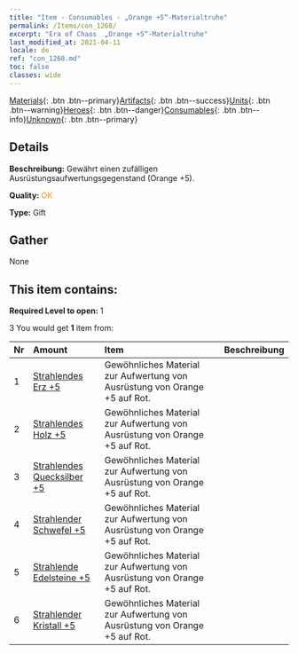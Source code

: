 ```yaml
---
title: "Item - Consumables - „Orange +5“-Materialtruhe"
permalink: /Items/con_1268/
excerpt: "Era of Chaos  „Orange +5“-Materialtruhe"
last_modified_at: 2021-04-11
locale: de
ref: "con_1268.md"
toc: false
classes: wide
---
```

 [Materials](/de/Items/){: .btn .btn--primary}[Artifacts](/de/Items/Artifacts/){: .btn .btn--success}[Units](/de/Items/Units/){: .btn .btn--warning}[Heroes](/de/Items/Heroes/){: .btn .btn--danger}[Consumables](/de/Items/Consumables/){: .btn .btn--info}[Unknown](/de/Items/Unknown/){: .btn .btn--primary}

## Details
 **Beschreibung:** Gewährt einen zufälligen Ausrüstungsaufwertungsgegenstand (Orange +5).

 **Quality:** <span style="color: #FF8C00">OK</span>

 **Type:** Gift

## Gather

  None

## This item contains:

 **Required Level to open:** 1

 3 You would get **1** item  from:

  | Nr | Amount |     Item    | Beschreibung |
  |:---|:-------|:------------|:-----------:|
  | 1 | [Strahlendes Erz +5](/de/Items/mat_96/) | Gewöhnliches Material zur Aufwertung von Ausrüstung von Orange +5 auf Rot. | 
  | 2 | [Strahlendes Holz +5](/de/Items/mat_97/) | Gewöhnliches Material zur Aufwertung von Ausrüstung von Orange +5 auf Rot. | 
  | 3 | [Strahlendes Quecksilber +5](/de/Items/mat_98/) | Gewöhnliches Material zur Aufwertung von Ausrüstung von Orange +5 auf Rot. | 
  | 4 | [Strahlender Schwefel +5](/de/Items/mat_99/) | Gewöhnliches Material zur Aufwertung von Ausrüstung von Orange +5 auf Rot. | 
  | 5 | [Strahlende Edelsteine +5](/de/Items/mat_100/) | Gewöhnliches Material zur Aufwertung von Ausrüstung von Orange +5 auf Rot. | 
  | 6 | [Strahlender Kristall +5](/de/Items/mat_101/) | Gewöhnliches Material zur Aufwertung von Ausrüstung von Orange +5 auf Rot. | 
